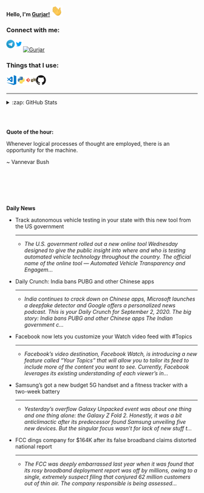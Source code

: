 #### Hello, I'm [Gurjar!](https://GurjarKing.github.io) <img src="https://raw.githubusercontent.com/ABSphreak/ABSphreak/master/gifs/Hi.gif" width="30px"></h2>


### Connect with me:

[<img align="left" alt="Gurjar | Telegram" width="22px" src="https://raw.githubusercontent.com/github/explore/80688e429a7d4ef2fca1e82350fe8e3517d3494d/topics/telegram/telegram.png" />][Telegram]
[<img align="left" alt="Gurjar | Twitter" width="22px" src="https://raw.githubusercontent.com/github/explore/80688e429a7d4ef2fca1e82350fe8e3517d3494d/topics/twitter/twitter.png" />][Twitter]

<br > <a href="https://github.com/GurjarKing"><img src="https://komarev.com/ghpvc/?username=GurjarKing" alt="Gurjar" /></a> <br />

<!-- <br >

![](https://visitor-badge.glitch.me/badge?page_id=GurjarKing)

<br /> -->

### Things that I use:

[<img align="left" alt="Visual Studio Code" width="26px" src="https://raw.githubusercontent.com/github/explore/80688e429a7d4ef2fca1e82350fe8e3517d3494d/topics/visual-studio-code/visual-studio-code.png" />][VSCode]
[<img align="left" alt="Python" width="26px" src="https://raw.githubusercontent.com/github/explore/80688e429a7d4ef2fca1e82350fe8e3517d3494d/topics/python/python.png" />][Python]
[<img align="left" alt="Git" width="26px" src="https://raw.githubusercontent.com/github/explore/80688e429a7d4ef2fca1e82350fe8e3517d3494d/topics/git/git.png" />][Git]
[<img align="left" alt="GitHub" width="26px" src="https://raw.githubusercontent.com/github/explore/78df643247d429f6cc873026c0622819ad797942/topics/github/github.png" />][Github]

<br />
<br />

---
<details>
  <summary>:zap: GitHub Stats</summary>

<img align="left" alt="Gurjar's Github Stats" src="https://github-readme-stats.vercel.app/api?username=GurjarKing&show_icons=true&hide_border=true&count_private=true&include_all_commit=true&theme=algolia" />

</details>

<!-- ### 🔔 My latest tweet
<a href="https://twitter.com/Gurjar_King43" target="_blank">
	<img src="https://github.com/GurjarKing/GurjarKing/raw/master/tweet.png" width="70%" align="center" alt="Click to view on Twitter" title="My latest tweet, as an image"/>
</a> -->
<br>

<pre>

</pre>

**Quote of the hour:**

Whenever logical processes of thought are employed, there is an opportunity for the machine.

~ Vannevar Bush
<pre>

</pre>
<br>
<pre>


</pre>
<strong>Daily News</strong>
  
  - Track autonomous vehicle testing in your state with this new tool from the US government
     <hr/>
     
      - *The U.S. government rolled out a new online tool Wednesday designed to give the public insight into where and who is testing automated vehicle technology throughout the country. The official name of the online tool — Automated Vehicle Transparency and Engagem…*
     
  - Daily Crunch: India bans PUBG and other Chinese apps
      <hr/>
      
      - *India continues to crack down on Chinese apps, Microsoft launches a deepfake detector and Google offers a personalized news podcast. This is your Daily Crunch for September 2, 2020. The big story: India bans PUBG and other Chinese apps The Indian government c…*
      
  - Facebook now lets you customize your Watch video feed with #Topics
      <hr/>
      
      - *Facebook’s video destination, Facebook Watch, is introducing a new feature called “Your Topics” that will allow you to tailor its feed to include more of the content you want to see. Currently, Facebook leverages its existing understanding of each viewer’s in…*
      
  - Samsung’s got a new budget 5G handset and a fitness tracker with a two-week battery
      <hr/>
      
      - *Yesterday’s overflow Galaxy Unpacked event was about one thing and one thing alone: the Galaxy Z Fold 2. Honestly, it was a bit anticlimactic after its predecessor found Samsung unveiling five new devices. But the singular focus wasn’t for lack of new stuff t…*
       
  - FCC dings company for $164K after its false broadband claims distorted national report
      <hr/>
       
       - *The FCC was deeply embarrassed last year when it was found that its rosy broadband deployment report was off by millions, owing to a single, extremely suspect filing that conjured 62 million customers out of thin air. The company responsible is being assessed…*
      

<br />

[VSCode]: https://code.visualstudio.com/
[Python]: https://www.python.org/
[Git]: https://git-scm.com/
[Github]: https://github.com/
[Telegram]: https://t.me/Gurjar_King/
[Twitter]: https://twitter.com/Gurjar_King43/
